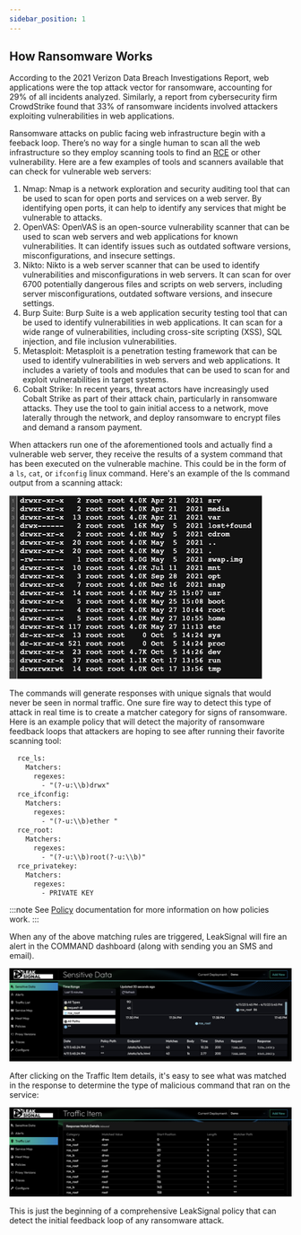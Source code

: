 ```yaml
---
sidebar_position: 1
---
```


## How Ransomware Works

According to the 2021 Verizon Data Breach Investigations Report, web applications were the top attack vector for ransomware, accounting for 29% of all incidents analyzed. Similarly, a report from cybersecurity firm CrowdStrike found that 33% of ransomware incidents involved attackers exploiting vulnerabilities in web applications.

Ransomware attacks on public facing web infrastructure begin with a feeback loop. There’s no way for a single human to scan all the web infrastructure so they employ scanning tools to find an [RCE](/Concepts/Leakwall/Remote%20Command%20Execution) or other vulnerability. Here are a few examples of tools and scanners available that can check for vulnerable web servers:

1. Nmap: Nmap is a network exploration and security auditing tool that can be used to scan for open ports and services on a web server. By identifying open ports, it can help to identify any services that might be vulnerable to attacks.
2. OpenVAS: OpenVAS is an open-source vulnerability scanner that can be used to scan web servers and web applications for known vulnerabilities. It can identify issues such as outdated software versions, misconfigurations, and insecure settings.
3. Nikto: Nikto is a web server scanner that can be used to identify vulnerabilities and misconfigurations in web servers. It can scan for over 6700 potentially dangerous files and scripts on web servers, including server misconfigurations, outdated software versions, and insecure settings.
4. Burp Suite: Burp Suite is a web application security testing tool that can be used to identify vulnerabilities in web applications. It can scan for a wide range of vulnerabilities, including cross-site scripting (XSS), SQL injection, and file inclusion vulnerabilities.
5. Metasploit: Metasploit is a penetration testing framework that can be used to identify vulnerabilities in web servers and web applications. It includes a variety of tools and modules that can be used to scan for and exploit vulnerabilities in target systems.
6. Cobalt Strike: In recent years, threat actors have increasingly used Cobalt Strike as part of their attack chain, particularly in ransomware attacks. They use the tool to gain initial access to a network, move laterally through the network, and deploy ransomware to encrypt files and demand a ransom payment.

When attackers run one of the aforementioned tools and actually find a vulnerable web server, they receive the results of a system command that has been executed on the vulnerable machine. This could be in the form of a `ls`, `cat`, or `ifconfig` linux command. Here's an example of the ls command output from a scanning attack:

![directory listing output](../../../static/img/ls-output.png)

The commands will generate responses with unique signals that would never be seen in normal traffic. One sure fire way to detect this type of attack in real time is to create a matcher category for signs of ransomware. Here is an example policy that will detect the majority of ransomware feedback loops that attackers are hoping to see after running their favorite scanning tool:
```
  rce_ls:
    Matchers:
      regexes:
        - "(?-u:\\b)drwx"
  rce_ifconfig:
    Matchers:
      regexes:
        - "(?-u:\\b)ether "
  rce_root:
    Matchers:
      regexes:
        - "(?-u:\\b)root(?-u:\\b)"
  rce_privatekey:
    Matchers:
      regexes:
        - PRIVATE KEY
```
:::note
See [Policy](/Policy) documentation for more information on how policies work.
:::

When any of the above matching rules are triggered, LeakSignal will fire an alert in the COMMAND dashboard (along with sending you an SMS and email).

![directory listing output](../../../static/img/ransomware-detected.png)

After clicking on the Traffic Item details, it's easy to see what was matched in the response to determine the type of malicious command that ran on the service:

![directory listing output](../../../static/img/ransomware-signals.png)

This is just the beginning of a comprehensive LeakSignal policy that can detect the initial feedback loop of any ransomware attack.